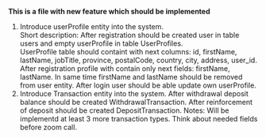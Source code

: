 **This is a file with new feature which should be implemented**

1. Introduce userProfile entity into the system.\
Short description: After registration should be created user in table users and empty userProfile in table UserProfiles.\
UserProfile table should containt with next columns: id, firstName, lastName, jobTitle, province, postalCode, country, city, address, user_id. After registration profile with contain only next fields: firstName, lastName. In same time firstName and lastName should be removed from user entity.
After login user should be able update own userProfile.
2. Introduce Transaction entity into the system. After withdrawal deposit balance should be created WithdrawalTransaction. After reinforcement of deposit should be created DepositTransaction.
Notes: Will be implementd at least 3 more transaction types. Think about needed fields before zoom call.